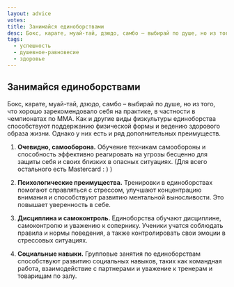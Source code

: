 ```yaml
---
layout: advice
votes:
title: Занимайся единоборствами
desc: Бокс, карате, муай-тай, дзюдо, самбо – выбирай по душе, но из того, что хорошо зарекомендовало себя на практике, в частности в чемпионатах по MMA.
tags:
  - успешность
  - душевное-равновесие
  - здоровье
---
```


## Занимайся единоборствами

Бокс, карате, муай-тай, дзюдо, самбо – выбирай по душе, но из того, что хорошо зарекомендовало себя на практике, в частности в чемпионатах по MMA. Как и другие виды физкультуры единоборства способствуют поддержанию физической формы и ведению здорового образа жизни. Однако у них есть и ряд дополнительных преимуществ.

1. **Очевидно, самооборона.** Обучение техникам самообороны и способность эффективно реагировать на угрозы бесценно для защиты себя и своих близких в опасных ситуациях. (Для всего остального есть Mastercard : ) )

2. **Психологические преимущества.** Тренировки в единоборствах помогают справляться с стрессом, улучшают концентрацию внимания и способствуют развитию ментальной выносливости. Это повышает уверенность в себе.

3. **Дисциплина и самоконтроль.** Единоборства обучают дисциплине, самоконтролю и уважению к сопернику. Ученики учатся соблюдать правила и нормы поведения, а также контролировать свои эмоции в стрессовых ситуациях.

4. **Социальные навыки.** Групповые занятия по единоборствам способствуют развитию социальных навыков, таких как командная работа, взаимодействие с партнерами и уважение к тренерам и товарищам по залу.
